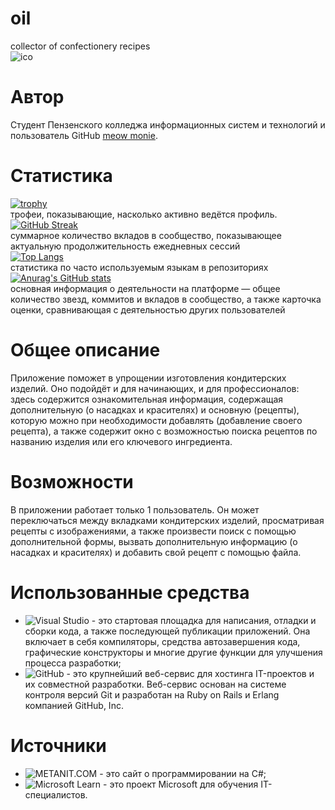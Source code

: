 # oil
сollector of confectionery recipes   
![ico](https://github.com/kitty7x7x49/oil/blob/main/Resources/iconForREADME.png)
# Автор
Студент Пензенского колледжа информационных систем и технологий и пользователь GitHub [meow monie](https://github.com/kitty7x7x49).
# Статистика
[![trophy](https://github-profile-trophy.vercel.app/?username=kitty7x7x49)](https://github.com/kitty7x7x49/github-profile-trophy)  
трофеи, показывающие, насколько активно ведётся профиль.  
[![GitHub Streak](https://github-readme-streak-stats.herokuapp.com/?user=kitty7x7x49)](https://git.io/streak-stats)  
суммарное количество вкладов в сообщество, показывающее актуальную продолжительность ежедневных сессий  
[![Top Langs](https://github-readme-stats.vercel.app/api/top-langs/?username=kitty7x7x49)](https://github.com/kitty7x7x49/github-readme-stats)   
статистика по часто используемым языкам в репозиториях  
[![Anurag's GitHub stats](https://github-readme-stats.vercel.app/api?username=kitty7x7x49)](https://github.com/kitty7x7x49/github-readme-stats)   
основная информация о деятельности на платформе — общее количество звезд, коммитов и вкладов в сообщество, а также карточка оценки, сравнивающая с деятельностью других пользователей
# Общее описание
Приложение поможет в упрощении изготовления кондитерских изделий. Оно подойдёт и для начинающих, и для профессионалов: здесь содержится ознакомительная информация,
содержащая дополнительную (о насадках и красителях) и основную (рецепты), которую можно при необходимости добавлять (добавление своего рецепта), а также содержит окно с
возможностью поиска рецептов по названию изделия или его ключевого ингредиента.  
# Возможности
В приложении работает только 1 пользователь. Он может переключаться между вкладками кондитерских изделий, просматривая рецепты с изображениями, а также произвести поиск с
помощью дополнительной формы, вызвать дополнительную информацию (о насадках и красителях) и добавить свой рецепт с помощью файла.
# Использованные средства
- ![Visual Studio](https://img.shields.io/badge/Visual%20Studio-5C2D91.svg?style=for-the-badge&logo=visual-studio&logoColor=white) -  это стартовая площадка для написания, отладки и сборки кода, а также последующей публикации приложений. Она включает в себя компиляторы, средства автозавершения кода, графические конструкторы и многие другие функции для улучшения процесса разработки;     
- ![GitHub](https://img.shields.io/badge/github-%23121011.svg?style=for-the-badge&logo=github&logoColor=white) - это крупнейший веб-сервис для хостинга IT-проектов и их совместной разработки. Веб-сервис основан на системе контроля версий Git и разработан на Ruby on Rails и Erlang компанией GitHub, Inc.
# Источники                 
- ![METANIT.COM](https://metanit.com/sharp/) - это сайт о программировании на C#;                    
- ![Microsoft Learn](https://learn.microsoft.com/ru-ru/troubleshoot/developer/visualstudio/csharp/language-compilers/trace-and-debug) - это проект Microsoft для обучения IT-специалистов.   
